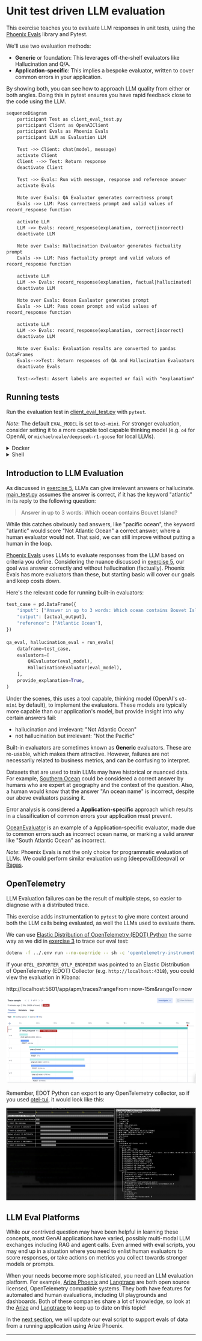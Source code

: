 # Unit test driven LLM evaluation

This exercise teaches you to evaluate LLM responses in unit tests, using the
[Phoenix Evals][phoenix-evals] library and Pytest.

We'll use two evaluation methods:
 * **Generic** or foundation: This leverages off-the-shelf evaluators like
   Hallucination and Q/A.
 * **Application-specific**: This implies a bespoke evaluator, written to
   cover common errors in your application.

By showing both, you can see how to approach LLM quality from either or both
angles. Doing this in pytest ensures you have rapid feedback close to the code
using the LLM.

```mermaid
sequenceDiagram
    participant Test as client_eval_test.py
    participant Client as OpenAIClient
    participant Evals as Phoenix Evals
    participant LLM as Evaluation LLM

    Test ->> Client: chat(model, message)
    activate Client
    Client -->> Test: Return response
    deactivate Client

    Test ->> Evals: Run with message, response and reference answer
    activate Evals

    Note over Evals: QA Evaluator generates correctness prompt
    Evals ->> LLM: Pass correctness prompt and valid values of record_response function
    
    activate LLM
    LLM ->> Evals: record_response(explanation, correct|incorrect)
    deactivate LLM

    Note over Evals: Hallucination Evaluator generates factuality prompt
    Evals ->> LLM: Pass factuality prompt and valid values of record_response function

    activate LLM
    LLM ->> Evals: record_response(explanation, factual|hallucinated)
    deactivate LLM
    
    Note over Evals: Ocean Evaluator generates prompt
    Evals ->> LLM: Pass ocean prompt and valid values of record_response function

    activate LLM
    LLM ->> Evals: record_response(explanation, correct|incorrect)
    deactivate LLM

    Note over Evals: Evaluation results are converted to pandas DataFrames
    Evals-->>Test: Return responses of QA and Hallucination Evaluators
    deactivate Evals

    Test->>Test: Assert labels are expected or fail with "explanation"
```

## Running tests

Run the evaluation test in [client_eval_test.py](client_eval_test.py) with
`pytest`.

*Note*: The default `EVAL_MODEL` is set to `o3-mini`. For stronger evaluation,
consider setting it to a more capable tool capable thinking model (e.g. `o4`
for OpenAI, or `michaelneale/deepseek-r1-goose` for local LLMs).

<details>
<summary>Docker</summary>

```bash
docker compose run --build --rm eval-test
```

</details>

<details>
<summary>Shell</summary>

Install dependencies:
```bash
pip install -r requirements.txt
pip install -r requirements-dev.txt
```

Bootstrap instrumentation:
```bash
edot-bootstrap --action=install
```

Run the test:
```bash
dotenv -f ../.env run --no-override -- sh -c 'opentelemetry-instrument pytest -m eval'
```

</details>

## Introduction to LLM Evaluation

As discussed in [exercise 5](../05-test), LLMs can give irrelevant answers or
hallucinate. [main_test.py](main_test.py) assumes the answer is correct, if it
has the keyword "atlantic" in its reply to the following question:
> Answer in up to 3 words: Which ocean contains Bouvet Island?

While this catches obviously bad answers, like "pacific ocean", the keyword
"atlantic" would score "Not Atlantic Ocean" a correct answer, where a human
evaluator would not. That said, we can still improve without putting a human
in the loop.

[Phoenix Evals][phoenix-evals] uses LLMs to evaluate responses from the LLM
based on criteria you define. Considering the nuance discussed in
[exercise 5](../05-test), our goal was answer correctly and without
hallucination (factually). Phoenix Evals has more evaluators than these, but
starting basic will cover our goals and keep costs down.

Here's the relevant code for running built-in evaluators:
```python
test_case = pd.DataFrame({
    "input": ["Answer in up to 3 words: Which ocean contains Bouvet Island?"],
    "output": [actual_output],
    "reference": ["Atlantic Ocean"],
})

qa_eval, hallucination_eval = run_evals(
    dataframe=test_case,
    evaluators=[
        QAEvaluator(eval_model),
        HallucinationEvaluator(eval_model),
    ],
    provide_explanation=True,
)
```

Under the scenes, this uses a tool capable, thinking model (OpenAI's `o3-mini`
by default), to implement the evaluators. These models are typically more
capable than our application's model, but provide insight into why certain
answers fail:
* hallucination and irrelevant: "Not Atlantic Ocean"
* not hallucination but irrelevant: "Not the Pacific"

Built-in evaluators are sometimes known as **Generic** evaluators. These are
re-usable, which makes them attractive. However, failures are not necessarily
related to business metrics, and can be confusing to interpret.

Datasets that are used to train LLMs may have historical or nuanced data. For
example, [Southern Ocean][southern-ocean] could be considered a correct answer
by humans who are expert at geography and the context of the question. Also, a
human would know that the answer "An ocean name" is incorrect, despite our
above evaluators passing it.
 
Error analysis is considered a **Application-specific** approach which results in a
classification of common errors your application must prevent.

[OceanEvaluator](ocean_evaluator.py) is an example of a Application-specific evaluator,
made due to common errors such as incorrect ocean name, or marking a valid
answer like "South Atlantic Ocean" as incorrect.

*Note*: Phoenix Evals is not the only choice for programmatic evaluation of LLMs.
We could perform similar evaluation using [deepeval][deepval] or [Ragas][ragas].

## OpenTelemetry

LLM Evaluation failures can be the result of multiple steps, so easier to
diagnose with a distributed trace.

This exercise adds instrumentation to `pytest` to give more context around both the
LLM calls being evaluated, as well the LLMs used to evaluate them.

We can use [Elastic Distribution of OpenTelemetry (EDOT) Python][edot-python]
the same way as we did in [exercise 3](../03-opentelemetry) to trace our eval
test:

```bash
dotenv -f ../.env run --no-override -- sh -c 'opentelemetry-instrument pytest -m eval'
```

If your `OTEL_EXPORTER_OTLP_ENDPOINT` was pointed to an Elastic Distribution of
OpenTelemetry (EDOT) Collector (e.g. `http://localhost:4318`), you could view
the evaluation in Kibana:

http://localhost:5601/app/apm/traces?rangeFrom=now-15m&rangeTo=now

![Kibana screenshot](kibana.jpg)

Remember, EDOT Python can export to any OpenTelemetry collector, so if you used
[otel-tui][otel-tui], it would look like this:

![otel-tui screenshot](otel-tui.jpg)

## LLM Eval Platforms

While our contrived question may have been helpful in learning these concepts,
most GenAI applications have varied, possibly multi-modal LLM exchanges
including RAG and agent calls. Even armed with eval scripts, you may end up in
a situation where you need to enlist human evaluators to score responses, or
take actions on metrics you collect towards stronger models or prompts.

When your needs become more sophisticated, you need an LLM evaluation platform.
For example, [Arize Phoenix][phoenix] and [Langtrace][langtrace] are both open
source licensed, OpenTelemetry compatible systems. They both have features for
automated and human evaluations, including UI playgrounds and dashboards. Both
of these companies share a lot of knowledge, so look at the [Arize][arize-blog]
and [Langtrace][langtrace-blog] to keep up to date on this topic! 

In the [next section](../08-eval-platform/), we will update our eval script to
support evals of data from a running application using Arize Phoenix.

---
[deepeval]: https://docs.confident-ai.com/
[phoenix-evals]: https://arize.com/docs/phoenix/evaluation/llm-evals
[ragas]: https://docs.ragas.io
[southern-ocean]: https://en.wikipedia.org/wiki/Southern_Ocean
[edot-python]: https://github.com/elastic/elastic-otel-python
[otel-tui]: https://github.com/ymtdzzz/otel-tui
[phoenix]: https://docs.arize.com/phoenix
[langtrace]: https://langtrace.ai/
[arize-blog]: https://arize.com/blog/
[langtrace-blog]: https://www.langtrace.ai/blog
